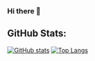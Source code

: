 ### Hi there 👋

<h2 align="left">GitHub Stats:</h2>

[![GitHub stats](https://github-readme-stats.vercel.app/api?username=gevpaulson&theme=nord)](https://github.com/gevpaulson/github-readme-stats)
[![Top Langs](https://github-readme-stats.vercel.app/api/top-langs/?username=gevpaulson&theme=nord&layout=compact)](https://github.com/gevpaulson/github-readme-stats)
